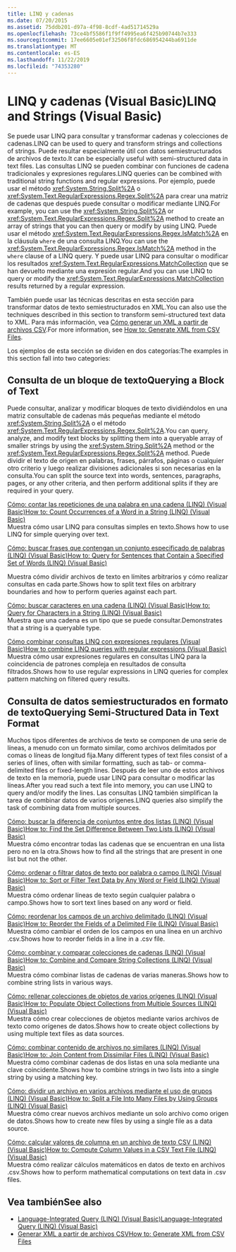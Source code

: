 ```yaml
---
title: LINQ y cadenas
ms.date: 07/20/2015
ms.assetid: 75ddb201-d97a-4f98-8cdf-4ad51714529a
ms.openlocfilehash: 73ce4bf5586f1f9ff4995ea6f425b90744b7e333
ms.sourcegitcommit: 17ee6605e01ef32506f8fdc686954244ba6911de
ms.translationtype: MT
ms.contentlocale: es-ES
ms.lasthandoff: 11/22/2019
ms.locfileid: "74353280"
---
```

# <a name="linq-and-strings-visual-basic"></a><span data-ttu-id="c9a5f-102">LINQ y cadenas (Visual Basic)</span><span class="sxs-lookup"><span data-stu-id="c9a5f-102">LINQ and Strings (Visual Basic)</span></span>
<span data-ttu-id="c9a5f-103">Se puede usar LINQ para consultar y transformar cadenas y colecciones de cadenas.</span><span class="sxs-lookup"><span data-stu-id="c9a5f-103">LINQ can be used to query and transform strings and collections of strings.</span></span> <span data-ttu-id="c9a5f-104">Puede resultar especialmente útil con datos semiestructurados de archivos de texto.</span><span class="sxs-lookup"><span data-stu-id="c9a5f-104">It can be especially useful with semi-structured data in text files.</span></span> <span data-ttu-id="c9a5f-105">Las consultas LINQ se pueden combinar con funciones de cadena tradicionales y expresiones regulares.</span><span class="sxs-lookup"><span data-stu-id="c9a5f-105">LINQ queries can be combined with traditional string functions and regular expressions.</span></span> <span data-ttu-id="c9a5f-106">Por ejemplo, puede usar el método <xref:System.String.Split%2A> o <xref:System.Text.RegularExpressions.Regex.Split%2A> para crear una matriz de cadenas que después puede consultar o modificar mediante LINQ.</span><span class="sxs-lookup"><span data-stu-id="c9a5f-106">For example, you can use the <xref:System.String.Split%2A> or <xref:System.Text.RegularExpressions.Regex.Split%2A> method to create an array of strings that you can then query or modify by using LINQ.</span></span> <span data-ttu-id="c9a5f-107">Puede usar el método <xref:System.Text.RegularExpressions.Regex.IsMatch%2A> en la cláusula `where` de una consulta LINQ.</span><span class="sxs-lookup"><span data-stu-id="c9a5f-107">You can use the <xref:System.Text.RegularExpressions.Regex.IsMatch%2A> method in the `where` clause of a LINQ query.</span></span> <span data-ttu-id="c9a5f-108">Y puede usar LINQ para consultar o modificar los resultados <xref:System.Text.RegularExpressions.MatchCollection> que se han devuelto mediante una expresión regular.</span><span class="sxs-lookup"><span data-stu-id="c9a5f-108">And you can use LINQ to query or modify the <xref:System.Text.RegularExpressions.MatchCollection> results returned by a regular expression.</span></span>  
  
 <span data-ttu-id="c9a5f-109">También puede usar las técnicas descritas en esta sección para transformar datos de texto semiestructurados en XML.</span><span class="sxs-lookup"><span data-stu-id="c9a5f-109">You can also use the techniques described in this section to transform semi-structured text data to XML.</span></span> <span data-ttu-id="c9a5f-110">Para más información, vea [Cómo generar un XML a partir de archivos CSV](how-to-generate-xml-from-csv-files.md).</span><span class="sxs-lookup"><span data-stu-id="c9a5f-110">For more information, see [How to: Generate XML from CSV Files](how-to-generate-xml-from-csv-files.md).</span></span>  
  
 <span data-ttu-id="c9a5f-111">Los ejemplos de esta sección se dividen en dos categorías:</span><span class="sxs-lookup"><span data-stu-id="c9a5f-111">The examples in this section fall into two categories:</span></span>  
  
## <a name="querying-a-block-of-text"></a><span data-ttu-id="c9a5f-112">Consulta de un bloque de texto</span><span class="sxs-lookup"><span data-stu-id="c9a5f-112">Querying a Block of Text</span></span>  
 <span data-ttu-id="c9a5f-113">Puede consultar, analizar y modificar bloques de texto dividiéndolos en una matriz consultable de cadenas más pequeñas mediante el método <xref:System.String.Split%2A> o el método <xref:System.Text.RegularExpressions.Regex.Split%2A>.</span><span class="sxs-lookup"><span data-stu-id="c9a5f-113">You can query, analyze, and modify text blocks by splitting them into a queryable array of smaller strings by using the <xref:System.String.Split%2A> method or the <xref:System.Text.RegularExpressions.Regex.Split%2A> method.</span></span> <span data-ttu-id="c9a5f-114">Puede dividir el texto de origen en palabras, frases, párrafos, páginas o cualquier otro criterio y luego realizar divisiones adicionales si son necesarias en la consulta.</span><span class="sxs-lookup"><span data-stu-id="c9a5f-114">You can split the source text into words, sentences, paragraphs, pages, or any other criteria, and then perform additional splits if they are required in your query.</span></span>  
  
 [<span data-ttu-id="c9a5f-115">Cómo: contar las repeticiones de una palabra en una cadena (LINQ) (Visual Basic)</span><span class="sxs-lookup"><span data-stu-id="c9a5f-115">How to: Count Occurrences of a Word in a String (LINQ) (Visual Basic)</span></span>](how-to-count-occurrences-of-a-word-in-a-string-linq.md)  
 <span data-ttu-id="c9a5f-116">Muestra cómo usar LINQ para consultas simples en texto.</span><span class="sxs-lookup"><span data-stu-id="c9a5f-116">Shows how to use LINQ for simple querying over text.</span></span>  
  
 [<span data-ttu-id="c9a5f-117">Cómo: buscar frases que contengan un conjunto especificado de palabras (LINQ) (Visual Basic)</span><span class="sxs-lookup"><span data-stu-id="c9a5f-117">How to: Query for Sentences that Contain a Specified Set of Words (LINQ) (Visual Basic)</span></span>](how-to-query-for-sentences-that-contain-a-specified-set-of-words.md)

 <span data-ttu-id="c9a5f-118">Muestra cómo dividir archivos de texto en límites arbitrarios y cómo realizar consultas en cada parte.</span><span class="sxs-lookup"><span data-stu-id="c9a5f-118">Shows how to split text files on arbitrary boundaries and how to perform queries against each part.</span></span>  
  
 [<span data-ttu-id="c9a5f-119">Cómo: buscar caracteres en una cadena (LINQ) (Visual Basic)</span><span class="sxs-lookup"><span data-stu-id="c9a5f-119">How to: Query for Characters in a String (LINQ) (Visual Basic)</span></span>](how-to-query-for-characters-in-a-string-linq.md)  
 <span data-ttu-id="c9a5f-120">Muestra que una cadena es un tipo que se puede consultar.</span><span class="sxs-lookup"><span data-stu-id="c9a5f-120">Demonstrates that a string is a queryable type.</span></span>  
  
 [<span data-ttu-id="c9a5f-121">Cómo combinar consultas LINQ con expresiones regulares (Visual Basic)</span><span class="sxs-lookup"><span data-stu-id="c9a5f-121">How to combine LINQ queries with regular expressions (Visual Basic)</span></span>](how-to-combine-linq-queries-with-regular-expressions.md)  
 <span data-ttu-id="c9a5f-122">Muestra cómo usar expresiones regulares en consultas LINQ para la coincidencia de patrones compleja en resultados de consulta filtrados.</span><span class="sxs-lookup"><span data-stu-id="c9a5f-122">Shows how to use regular expressions in LINQ queries for complex pattern matching on filtered query results.</span></span>  
  
## <a name="querying-semi-structured-data-in-text-format"></a><span data-ttu-id="c9a5f-123">Consulta de datos semiestructurados en formato de texto</span><span class="sxs-lookup"><span data-stu-id="c9a5f-123">Querying Semi-Structured Data in Text Format</span></span>  
 <span data-ttu-id="c9a5f-124">Muchos tipos diferentes de archivos de texto se componen de una serie de líneas, a menudo con un formato similar, como archivos delimitados por comas o líneas de longitud fija.</span><span class="sxs-lookup"><span data-stu-id="c9a5f-124">Many different types of text files consist of a series of lines, often with similar formatting, such as tab- or comma-delimited files or fixed-length lines.</span></span> <span data-ttu-id="c9a5f-125">Después de leer uno de estos archivos de texto en la memoria, puede usar LINQ para consultar o modificar las líneas.</span><span class="sxs-lookup"><span data-stu-id="c9a5f-125">After you read such a text file into memory, you can use LINQ to query and/or modify the lines.</span></span> <span data-ttu-id="c9a5f-126">Las consultas LINQ también simplifican la tarea de combinar datos de varios orígenes.</span><span class="sxs-lookup"><span data-stu-id="c9a5f-126">LINQ queries also simplify the task of combining data from multiple sources.</span></span>  
  
 [<span data-ttu-id="c9a5f-127">Cómo: buscar la diferencia de conjuntos entre dos listas (LINQ) (Visual Basic)</span><span class="sxs-lookup"><span data-stu-id="c9a5f-127">How to: Find the Set Difference Between Two Lists (LINQ) (Visual Basic)</span></span>](how-to-find-the-set-difference-between-two-lists-linq.md)  
 <span data-ttu-id="c9a5f-128">Muestra cómo encontrar todas las cadenas que se encuentran en una lista pero no en la otra.</span><span class="sxs-lookup"><span data-stu-id="c9a5f-128">Shows how to find all the strings that are present in one list but not the other.</span></span>  
  
 [<span data-ttu-id="c9a5f-129">Cómo: ordenar o filtrar datos de texto por palabra o campo (LINQ) (Visual Basic)</span><span class="sxs-lookup"><span data-stu-id="c9a5f-129">How to: Sort or Filter Text Data by Any Word or Field (LINQ) (Visual Basic)</span></span>](how-to-sort-or-filter-text-data-by-any-word-or-field-linq.md)  
 <span data-ttu-id="c9a5f-130">Muestra cómo ordenar líneas de texto según cualquier palabra o campo.</span><span class="sxs-lookup"><span data-stu-id="c9a5f-130">Shows how to sort text lines based on any word or field.</span></span>  
  
 [<span data-ttu-id="c9a5f-131">Cómo: reordenar los campos de un archivo delimitado (LINQ) (Visual Basic)</span><span class="sxs-lookup"><span data-stu-id="c9a5f-131">How to: Reorder the Fields of a Delimited File (LINQ) (Visual Basic)</span></span>](how-to-reorder-the-fields-of-a-delimited-file.md)  
 <span data-ttu-id="c9a5f-132">Muestra cómo cambiar el orden de los campos en una línea en un archivo .csv.</span><span class="sxs-lookup"><span data-stu-id="c9a5f-132">Shows how to reorder fields in a line in a .csv file.</span></span>  
  
 [<span data-ttu-id="c9a5f-133">Cómo: combinar y comparar colecciones de cadenas (LINQ) (Visual Basic)</span><span class="sxs-lookup"><span data-stu-id="c9a5f-133">How to: Combine and Compare String Collections (LINQ) (Visual Basic)</span></span>](how-to-combine-and-compare-string-collections-linq.md)  
 <span data-ttu-id="c9a5f-134">Muestra cómo combinar listas de cadenas de varias maneras.</span><span class="sxs-lookup"><span data-stu-id="c9a5f-134">Shows how to combine string lists in various ways.</span></span>  
  
 [<span data-ttu-id="c9a5f-135">Cómo: rellenar colecciones de objetos de varios orígenes (LINQ) (Visual Basic)</span><span class="sxs-lookup"><span data-stu-id="c9a5f-135">How to: Populate Object Collections from Multiple Sources (LINQ) (Visual Basic)</span></span>](how-to-populate-object-collections-from-multiple-sources-linq.md)  
 <span data-ttu-id="c9a5f-136">Muestra cómo crear colecciones de objetos mediante varios archivos de texto como orígenes de datos.</span><span class="sxs-lookup"><span data-stu-id="c9a5f-136">Shows how to create object collections by using multiple text files as data sources.</span></span>  
  
 [<span data-ttu-id="c9a5f-137">Cómo: combinar contenido de archivos no similares (LINQ) (Visual Basic)</span><span class="sxs-lookup"><span data-stu-id="c9a5f-137">How to: Join Content from Dissimilar Files (LINQ) (Visual Basic)</span></span>](how-to-join-content-from-dissimilar-files-linq.md)  
 <span data-ttu-id="c9a5f-138">Muestra cómo combinar cadenas de dos listas en una sola mediante una clave coincidente.</span><span class="sxs-lookup"><span data-stu-id="c9a5f-138">Shows how to combine strings in two lists into a single string by using a matching key.</span></span>  
  
 [<span data-ttu-id="c9a5f-139">Cómo: dividir un archivo en varios archivos mediante el uso de grupos (LINQ) (Visual Basic)</span><span class="sxs-lookup"><span data-stu-id="c9a5f-139">How to: Split a File Into Many Files by Using Groups (LINQ) (Visual Basic)</span></span>](how-to-split-a-file-into-many-files-by-using-groups-linq.md)  
 <span data-ttu-id="c9a5f-140">Muestra cómo crear nuevos archivos mediante un solo archivo como origen de datos.</span><span class="sxs-lookup"><span data-stu-id="c9a5f-140">Shows how to create new files by using a single file as a data source.</span></span>  
  
 [<span data-ttu-id="c9a5f-141">Cómo: calcular valores de columna en un archivo de texto CSV (LINQ) (Visual Basic)</span><span class="sxs-lookup"><span data-stu-id="c9a5f-141">How to: Compute Column Values in a CSV Text File (LINQ) (Visual Basic)</span></span>](how-to-compute-column-values-in-a-csv-text-file-linq.md)  
 <span data-ttu-id="c9a5f-142">Muestra cómo realizar cálculos matemáticos en datos de texto en archivos .csv.</span><span class="sxs-lookup"><span data-stu-id="c9a5f-142">Shows how to perform mathematical computations on text data in .csv files.</span></span>  
  
## <a name="see-also"></a><span data-ttu-id="c9a5f-143">Vea también</span><span class="sxs-lookup"><span data-stu-id="c9a5f-143">See also</span></span>

- [<span data-ttu-id="c9a5f-144">Language-Integrated Query (LINQ) (Visual Basic)</span><span class="sxs-lookup"><span data-stu-id="c9a5f-144">Language-Integrated Query (LINQ) (Visual Basic)</span></span>](index.md)
- [<span data-ttu-id="c9a5f-145">Generar XML a partir de archivos CSV</span><span class="sxs-lookup"><span data-stu-id="c9a5f-145">How to: Generate XML from CSV Files</span></span>](how-to-generate-xml-from-csv-files.md)

